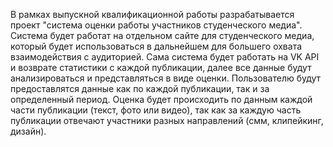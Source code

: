 В рамках выпускной квалификационной работы разрабатывается проект "система оценки работы участников студенческого медиа".
Система будет работат на отдельном сайте для студенческого медиа, который будет использоваться в дальнейшем для большего охвата взаимодействия с аудиторией.
Сама система будет работать на VK API и возврате статистики с каждой публикации, далее все данные будут анализироваться и представляться в виде оценки.
Пользователю будут предоставлятся данные как по каждой публикации, так и за определенный период.
Оценка будет происходить по данным каждой части публикации (текст, фото или видео), так как за каждую часть публикации отвечают участники разных направлений (смм, клипейкинг, дизайн).
